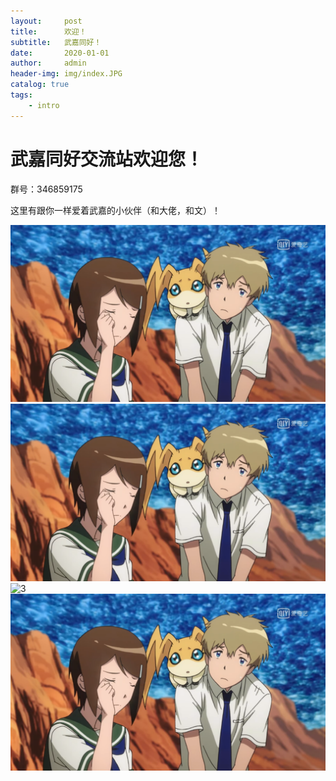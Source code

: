 ```yaml
---
layout:     post
title:      欢迎！
subtitle:   武嘉同好！
date:       2020-01-01
author:     admin
header-img: img/index.JPG
catalog: true
tags:
    - intro
---
```



# 武嘉同好交流站欢迎您！

群号：346859175

这里有跟你一样爱着武嘉的小伙伴（和大佬，和文）！

![1](https://github.com/TakariFansClub/takarifansclub.github.io/blob/master/img/test.png)
![2](https://github.com/TakariFansClub/takarifansclub.github.io/blob/master/img/test.png?raw=true)
![3](http://i2.hdslb.com/bfs/archive/4c340f9ceb7723aa4af36ebbe858310f2c0b0fe7.jpg)
![4](https://raw.githubusercontent.com/TakariFansClub/takarifansclub.github.io/master/img/test.png)